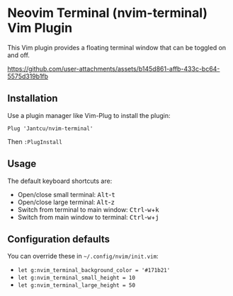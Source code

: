 # Neovim Terminal (nvim-terminal) Vim Plugin

This Vim plugin provides a floating terminal window that can be toggled on and off.



https://github.com/user-attachments/assets/b145d861-affb-433c-bc64-5575d319b1fb



## Installation

Use a plugin manager like Vim-Plug to install the plugin:

```vim
Plug 'Jantcu/nvim-terminal'
```

Then `:PlugInstall`

## Usage

The default keyboard shortcuts are:
- Open/close small terminal: <kbd>Alt</kbd>-<kbd>t</kbd>
- Open/close large terminal: <kbd>Alt</kbd>-<kbd>z</kbd>
- Switch from terminal to main window: <kbd>Ctrl</kbd>-<kbd>w</kbd>+<kbd>k</kbd>
- Switch from main window to terminal: <kbd>Ctrl</kbd>-<kbd>w</kbd>+<kbd>j</kbd>

## Configuration defaults

You can override these in `~/.config/nvim/init.vim`:
- `let g:nvim_terminal_background_color = '#171b21'`
- `let g:nvim_terminal_small_height = 10`
- `let g:nvim_terminal_large_height = 50`
